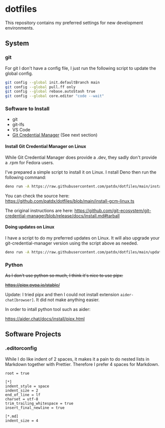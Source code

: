 # dotfiles

This repository contains my preferred settings for new development environments.

## System

### git

For git I don't have a config file, I just run the following script to update the global config.

```sh
git config --global init.defaultBranch main
git config --global pull.ff only
git config --global rebase.autoStash true
git config --global core.editor "code --wait"
```

### Software to Install

-   git
-   git-lfs
-   VS Code
-   [Git Credential Manager](https://github.com/git-ecosystem/git-credential-manager) (See next section)

#### Install Git Credential Manager on Linux

While Git Credential Manager does provide a .dev, they sadly don't provide a .rpm for Fedora users.

I've prepared a simple script to install it on Linux. I nstall Deno then run the following command:

```sh
deno run -A https://raw.githubusercontent.com/patdx/dotfiles/main/install-gcm-linux.ts
```

You can check the source here: https://github.com/patdx/dotfiles/blob/main/install-gcm-linux.ts

The original instructions are here: https://github.com/git-ecosystem/git-credential-manager/blob/release/docs/install.md#tarball

#### Doing updates on Linux

I have a script to do my preferred updates on Linux. It will also upgrade your git-credential-manager version using the script above as needed.

```sh
deno run -A https://raw.githubusercontent.com/patdx/dotfiles/main/update.ts
```

### Python

~~As I don't use python so much, I think it's nice to use pipx:~~

~~https://pipx.pypa.io/stable/~~

Update: I tried pipx and then I could not install extension `aider-chat[browser]`. It did not make anything easier.

In order to intall python tool such as aider:

https://aider.chat/docs/install/pipx.html

## Software Projects

### .editorconfig

While I do like indent of 2 spaces, it makes it a pain to do nested lists in Markdown together with Prettier. Therefore I prefer 4 spaces for Markdown.

```editorconfig
root = true

[*]
indent_style = space
indent_size = 2
end_of_line = lf
charset = utf-8
trim_trailing_whitespace = true
insert_final_newline = true

[*.md]
indent_size = 4
```

